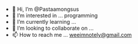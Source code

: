 - 👋 Hi, I’m @Pastaamongsus
- 👀 I’m interested in ... programming 
- 🌱 I’m currently learning ... 
- 💞️ I’m looking to collaborate on ...
- 📫 How to reach me ... weeimnotely@gmail.com 

<!---
Pastaamongsus/Pastaamongsus is a ✨ special ✨ repository because its `README.md` (this file) appears on your GitHub profile.
You can click the Preview link to take a look at your changes.
--->
